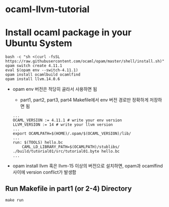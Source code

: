 # ocaml-llvm-tutorial

# Install ocaml package in your Ubuntu System
```
bash -c "sh <(curl -fsSL https://raw.githubusercontent.com/ocaml/opam/master/shell/install.sh)"
opam switch create 4.11.1
eval $(opam env --switch-4.11.1)
opam install ocamlbuild ocamlfind
opam install llvm.14.0.6
```
- opam env 버전은 적당히 골라서 사용하면 됨
    - part1, part2, part3, part4 Makefile에서 env 버전 경로만 정확하게 저장하면 됨

    ```
    ...
    OCAML_VERSION := 4.11.1 # write your env version
    LLVM_VERSION := 14 # write your llvm version
    ...
    export OCAMLPATH=$(HOME)/.opam/$(OCAML_VERSION)/lib/
    ...
    run: $(TOOLS) hello.bc
	    CAML_LD_LIBRARY_PATH=$(OCAMLPATH)/stublibs/ ./build/tutorial01/src/tutorial01.byte hello.bc
    ...
    ```

- opam install llvm 혹은 llvm-15 이상의 버전으로 설치하면, opam과 ocamlfind 사이에 version conflict가 발생함

## Run Makefile in part1 (or 2-4) Directory

```
make run
```